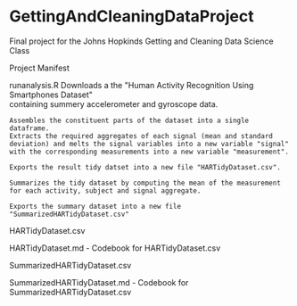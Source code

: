 # GettingAndCleaningDataProject
Final project for the Johns Hopkinds Getting and Cleaning Data Science Class

Project Manifest

runanalysis.R
	Downloads a the "Human Activity Recognition Using Smartphones Dataset"  
	containing summery accelerometer and gyroscope data.
    
	Assembles the constituent parts of the dataset into a single dataframe.
	Extracts the required aggregates of each signal (mean and standard 
	deviation) and melts the signal variables into a new variable "signal" 
	with the corresponding measurements into a new variable "measurement".
	
	Exports the result tidy datset into a new file "HARTidyDataset.csv".
	
	Summarizes the tidy dataset by computing the mean of the measurement 
	for each activity, subject and signal aggregate.
	
	Exports the summary dataset into a new file "SummarizedHARTidyDataset.csv"
	
HARTidyDataset.csv

HARTidyDataset.md - Codebook for HARTidyDataset.csv

SummarizedHARTidyDataset.csv

SummarizedHARTidyDataset.md - Codebook for SummarizedHARTidyDataset.csv

